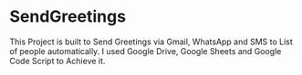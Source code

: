# SendGreetings
This Project is built to Send Greetings via Gmail, WhatsApp and SMS to List of people automatically. I used Google Drive, Google Sheets and Google Code Script to Achieve it.
